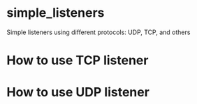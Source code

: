 # simple_listeners
Simple listeners using different protocols: UDP, TCP, and others

# How to use TCP listener

# How to use UDP listener